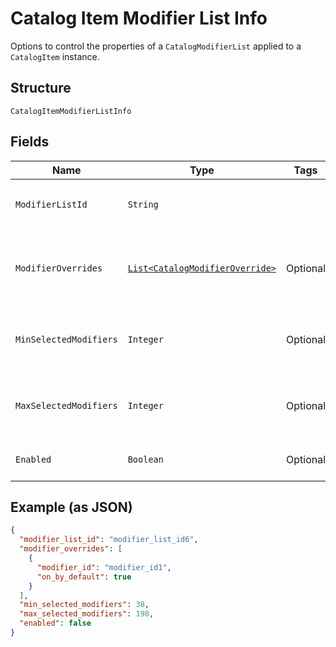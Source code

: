 
# Catalog Item Modifier List Info

Options to control the properties of a `CatalogModifierList` applied to a `CatalogItem` instance.

## Structure

`CatalogItemModifierListInfo`

## Fields

| Name | Type | Tags | Description | Getter |
|  --- | --- | --- | --- | --- |
| `ModifierListId` | `String` |  | The ID of the `CatalogModifierList` controlled by this `CatalogModifierListInfo`. | String getModifierListId() |
| `ModifierOverrides` | [`List<CatalogModifierOverride>`](/doc/models/catalog-modifier-override.md) | Optional | A set of `CatalogModifierOverride` objects that override whether a given `CatalogModifier` is enabled by default. | List<CatalogModifierOverride> getModifierOverrides() |
| `MinSelectedModifiers` | `Integer` | Optional | If 0 or larger, the smallest number of `CatalogModifier`s that must be selected from this `CatalogModifierList`. | Integer getMinSelectedModifiers() |
| `MaxSelectedModifiers` | `Integer` | Optional | If 0 or larger, the largest number of `CatalogModifier`s that can be selected from this `CatalogModifierList`. | Integer getMaxSelectedModifiers() |
| `Enabled` | `Boolean` | Optional | If `true`, enable this `CatalogModifierList`. The default value is `true`. | Boolean getEnabled() |

## Example (as JSON)

```json
{
  "modifier_list_id": "modifier_list_id6",
  "modifier_overrides": [
    {
      "modifier_id": "modifier_id1",
      "on_by_default": true
    }
  ],
  "min_selected_modifiers": 38,
  "max_selected_modifiers": 198,
  "enabled": false
}
```

